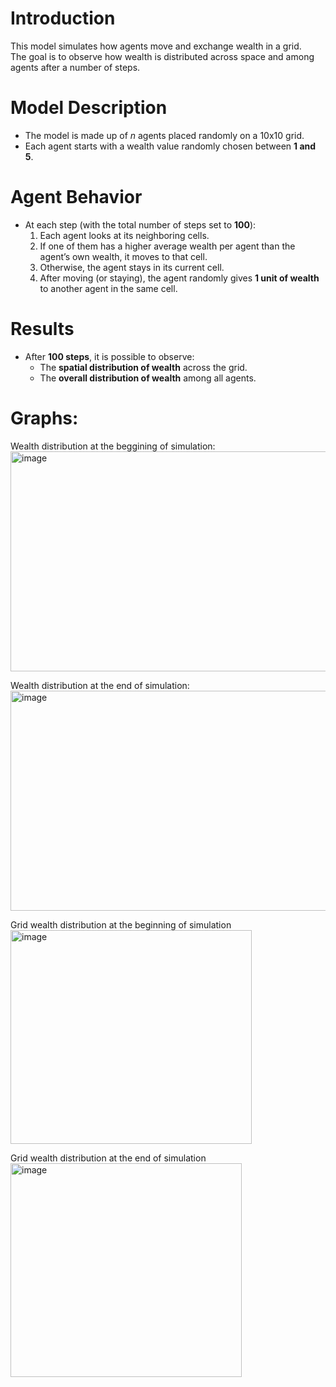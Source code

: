 # Introduction

This model simulates how agents move and exchange wealth in a grid.  
The goal is to observe how wealth is distributed across space and among agents after a number of steps.  

# Model Description

- The model is made up of *n* agents placed randomly on a 10x10 grid.  
- Each agent starts with a wealth value randomly chosen between **1 and 5**.  

# Agent Behavior

- At each step (with the total number of steps set to **100**):  
  1. Each agent looks at its neighboring cells.  
  2. If one of them has a higher average wealth per agent than the agent’s own wealth, it moves to that cell.  
  3. Otherwise, the agent stays in its current cell.  
  4. After moving (or staying), the agent randomly gives **1 unit of wealth** to another agent in the same cell.  

# Results

- After **100 steps**, it is possible to observe:  
  - The **spatial distribution of wealth** across the grid.  
  - The **overall distribution of wealth** among all agents.
 
# Graphs: 

Wealth distribution at the beggining of simulation:
<img width="1720" height="352" alt="image" src="https://github.com/user-attachments/assets/ea3cf39b-e34b-47cd-b579-78b0af8ab924" />

Wealth distribution at the end of simulation: 
<img width="1720" height="352" alt="image" src="https://github.com/user-attachments/assets/6cf6aff4-9c5e-4620-99c4-b4984d5fcdb4" />


Grid wealth distribution at the beginning of simulation
<img width="386" height="342" alt="image" src="https://github.com/user-attachments/assets/e884afc0-9d67-4843-8f3a-ab01b7ee6d1d" />

Grid wealth distribution at the end of simulation
<img width="370" height="342" alt="image" src="https://github.com/user-attachments/assets/45c9f6ac-23ef-4d6c-ab80-98d5af9a7f4b" />
